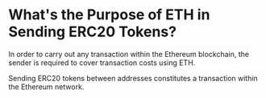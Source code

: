 # What's the Purpose of ETH in Sending ERC20 Tokens?

In order to carry out any transaction within the Ethereum blockchain, the sender is required to cover transaction costs using ETH.

Sending ERC20 tokens between addresses constitutes a transaction within the Ethereum network.